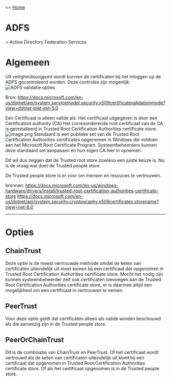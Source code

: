 << [Home](https://codewithedwin.github.io/EdwinsDocumentation/)


# ADFS
 = Active Directory Federation Services

# Algemeen
Uit veiligheidsoogpunt wordt kunnen de certificaten bij het inloggen op de ADFS gecontroleerd worden.
Deze controles zijn mogenlijk:
![ADFS validatie opties](https://codewithedwin.github.io/EdwinsDocumentation/ADFS-validatie/ADFS-validatie_opties.png)

Bron: https://docs.microsoft.com/en-us/dotnet/api/system.servicemodel.security.x509certificatevalidationmode?view=dotnet-plat-ext-5.0

Een Certificaat is alleen valide als:
Het certificaat uitgegeven is door een Certification authority (CA)
Het corresonderende root certificaat van de CA is geinstalleerd in Trusted Root Certification Authorities certificate store:
![image.png](https://codewithedwin.github.io/EdwinsDocumentation/ADFS-validatie/certificaatStore.png)
Standaard is een publieke set van de Trusted Root Certification Authorities certificates opgenomen in Windows die voldoen aan het Microsoft Root Certificate Program. 
Systeembeheerders kunnen deze standaard set aanpassen en hun eigen CA hier in opnemen.

Dit wil dus zeggen dat de Trusted root store zowieso een juiste keuze is. Nu is de vraag wat doet de Trusted people store.

De Trusted people store is er voor om mensen en resouces te vertrouwen.

bronnen: 
https://docs.microsoft.com/en-us/windows-hardware/drivers/install/trusted-root-certification-authorities-certificate-store
https://docs.microsoft.com/en-us/dotnet/api/system.security.cryptography.x509certificates.storename?view=net-6.0

-------
# Opties

## ChainTrust
Deze optie is de meest vertrouwde methode omdat de keten van certificaten uiteindelijk uit moet komen bij een certificaat dat opgenomen in Trusted Root Certification Authorities certificate store. 
Mocht het nodig zijn kunnen systeembeheerder zelf ook certificaten toevoegen aan de Trusted Root Certification Authorities certificate store, er is daarmee altijd een mogelijkheid om een certificaat in vertrouwen te nemen.

## PeerTrust
Voor deze optie geldt dat certificaten alleen als valide worden beschouwd als die aanwezig zijn in de Trusted people store. 


## PeerOrChainTrust
Dit is de combinatie van ChainTrust en PeerTrust. Of het certificaat wordt vertrouwd als de keten van certificaten uiteindelijk uit komt bij een certificaat dat opgenomen in Trusted Root Certification Authorities 
certificate store. Of als het certificaat opgenomen is in de Trusted people store.




